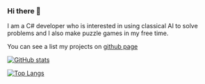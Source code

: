 ### Hi there 👋


I am a C# developer who is interested in using classical AI to solve problems and I also make puzzle games in my free time.

You can see a list my projects on [github page](https://kdevzilla.github.io/)

[![GitHub stats](https://github-readme-stats.vercel.app/api?username=kdevzilla&count_private=true)](https://github.com/anuraghazra/github-readme-stats)

[![Top Langs](https://github-readme-stats.vercel.app/api/top-langs/?username=kdevzilla&count_private=true)](https://github.com/anuraghazra/github-readme-stats)

<!--
**KDevZilla/kdevzilla** is a ✨ _special_ ✨ repository because its `README.md` (this file) appears on your GitHub profile.

Here are some ideas to get you started:

- 🔭 I’m currently working on ...
- 🌱 I’m currently learning ...
- 👯 I’m looking to collaborate on ...
- 🤔 I’m looking for help with ...
- 💬 Ask me about ...
- 📫 How to reach me: ...
- 😄 Pronouns: ...
- ⚡ Fun fact: ...
-->

